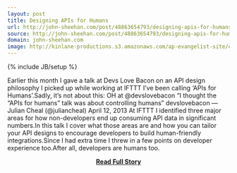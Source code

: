```yaml
---
layout: post
title: Designing APIs for Humans
url: http://john-sheehan.com/post/48863654793/designing-apis-for-humans
source: http://john-sheehan.com/post/48863654793/designing-apis-for-humans
domain: john-sheehan.com
image: http://kinlane-productions.s3.amazonaws.com/ap-evangelist-site/curated/screenshots/7949_john-sheehan_com.png
---
```

{% include JB/setup %}<p>Earlier this month I gave a talk at Devs Love Bacon on an API design philosophy I picked up while working at IFTTT I’ve been calling ‘APIs for Humans’.Sadly, it’s not about this: OH at @devslovebacon “I thought the “APIs for humans” talk was about controlling humans” devslovebacon — Julian Cheal (@juliancheal) April 12, 2013 At IFTTT I identified three major areas for how non-developers end up consuming API data in significant numbers.In this talk I cover what those areas are and how you can tailor your API designs to encourage developers to build human-friendly integrations.Since I had extra time I threw in a few points on developer experience too.After all, developers are humans too.</p>
<center><p><a href="http://john-sheehan.com/post/48863654793/designing-apis-for-humans" style='padding:25px; font-sze:18px; font-weight: bold;'>Read Full Story</a></p></center>
